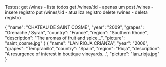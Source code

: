 Testes:
get /wines  - lista todos
get /wines/:id - apenas um
post /wines - insere registro
put /wines/:id - atualiza registro
delete /wines - deleta registro

{
    "name": "CHATEAU DE SAINT COSME",
    "year": "2009",
    "grapes": "Grenache / Syrah",
    "country": "France",
    "region": "Southern Rhone",
    "description": "The aromas of fruit and spice...",
    "picture": "saint_cosme.jpg"
}
{
    "name": "LAN RIOJA CRIANZA",
    "year": "2006",
    "grapes": "Tempranillo",
    "country": "Spain",
    "region": "Rioja",
    "description": "A resurgence of interest in boutique vineyards...",
    "picture": "lan_rioja.jpg"
}